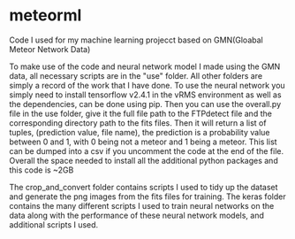 # meteorml
Code I used for my machine learning projecct based on GMN(Gloabal Meteor Network Data)

To make use of the code and neural network model I made using the GMN data, all necessary scripts are in the "use" folder. All other folders are simply a record of the work that I have done.
To use the neural network you simply need to install tensorflow v2.4.1 in the vRMS environment as well as the dependencies, can be done using pip. Then you can use the overall.py file in the use folder, give it the full file path to the FTPdetect file and the corresponding directory path to the fits files. Then it will return a list of tuples, (prediction value, file name), the prediction is a probability value between 0 and 1, with 0 being not a meteor and 1 being a meteor. This list can be dumped into a csv if you uncomment the code at the end of the file.
Overall the space needed to install all the additional python packages and this code is ~2GB

The crop_and_convert folder contains scripts I used to tidy up the dataset and generate the png images from the fits files for training.
The keras folder contains the many different scripts I used to train neural networks on the data along with the performance of these neural network models, and additional scripts I used.
